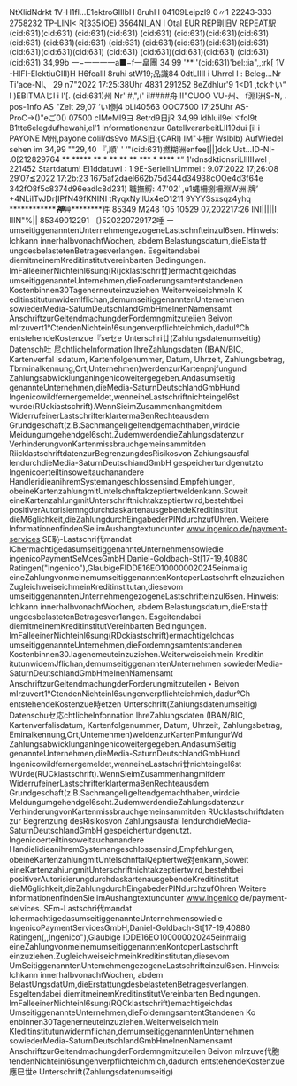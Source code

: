 NtXlidNdrkt 1V-H1fl…E1ektroGIIlbH 8ruhl l 04109Leipzl9 0〃1 22243‐333 2758232 TP-LINI< R[335(OE) 3564NI_AN I Otal EUR REP剛旧V REPEAT駅 (cid:631)(cid:631) (cid:631)(cid:631) (cid:631) (cid:631)(cid:631)(cid:631)(cid:631) (cid:631)(cid:631) (cid:631) (cid:631)(cid:631)(cid:631)(cid:631)(cid:631)(cid:631)(cid:631) (cid:631) (cid:631)(cid:631)(cid:631) (cid:631)(cid:631) 34,99b 一−一一一一a■−f一畠團 34 99 '** '(cid:631)'bel::ia",,:rk[ 1V -HIFI-ElektiuGIII)H H6fealll 8ruhi stW19;品識84 0dtLIIII i Uhrrel l : Beleg…Nr Ti'ace-NI、 29 n7"2022 17:25:38Uhr 4831 291252 8eZdhlur'9 1<D1 ,tdk↑い“ I )EBITMAじl i l'[. (cid:631)州 Nr' #,",(' il####舟 !!"CUOO VU-州、 f淵I洲S-N, . pos-1nfo AS "Zelt 29,07 ‘いI側4 bLi40563 OOO7500 17;25Uhr AS-ProC→()"eご0() 07500 cIMeMI9ヨ 8etrd9日jR 34,99 ldhluil9elゞfol9t B1tte6elegdufhewahi,el'1 Informatlonenzur 0atellverarbeitLII19dui [il i PAYONE M州,payone colil/ds9vo MAS旧:{CARI) IM"↓柵r Wslblb) AufWiedel sehen im 34,99 ""29,40 『,順' ' ‘"(cid:631)撚糊洲enfee[||]dck Ust…ID-NI- .0[212829764 ** ***** ** * ** ** ** *** * **** *“ 1'rdnsdktionsriLIIIIIwel ; 221452 Startdatum! EI1ddatuwI : 1'9E-SeriellnLImmei : 9.07‘2022 17;26:O8 29‘07≦2022 17;2b:23 1675af2dael662b75d344d34938cOOe4d3f64e 342fO8f5c8374d96eadlc8d231) 職撫孵: 47'02‘ ,u1蝿柵捌柵淵W洲:牌’ +4NLiITvJDr[IPfN49fKNINI tRyqxNyllUx4eO1211 9YYYSsxsqz4yhq *******************神*******艸********件 85349 M248 105 10529 07,202217:26 INI|||||I IIIN"%|| 85349012291 〔)520220729172唾 ー umseitiggenanntenUnternehmengezogeneLastschnfteinzul6sen. Hinweis: Ichkann innerhalbvonachtWochen, abdem Belastungsdatum,dieEIsta廿ungdesbelastetenBetragesverlangen. Esgeitendabei diemitmeinemKreditinstitutvereinbarten Bedingungen. ImFalleeinerNichteinl6sung(R(jcklastschri廿)ermachtigeichdas umseitiggenannteUnternehmen,dieForderungsamtentstandenen Kostenbinnen30Tagenerneuteinzuziehen WeiterweiseichmeIn K editinstitutunwidemlflichan,demumseitiggenanntenUntemehmen sowiederMedia-SatumDeutschIandGmbHmelnenNamensamt AnschriftzurGeltendmachungderFordemngmitzuteiien Beivon mlrzuvert1℃tendenNichtein!6sungenverpflichteichmich,daduI℃h entstehendeKostenzue『seセe Unterschri廿(Zahlungsdatenumseitig) Datensch吐 尼chtIicheInformation lhreZahlungsdaten (IBAN/BIC, Kartenverfal lsdatum, Kartenfolgenummer, Datum, Uhrzeit, Zahlungsbetrag, Tbrminalkennung,Ort,Unternehmen)werdenzurKartenpnjfungund Zahlungsabwicklunganlngenicoweitergegeben.Andasumseitig genannteUnternehmen,dieMedia-SaturnDeutschlandGmbHund Ingenicowildfernergemeldet,wenneineLastschriftnichteingel6st wurde(RUckiastschrift).WennSieimZusammenhangmitdem WiderrufeinerLastschrifterklartermaBenRechteausdem Grundgeschaft(z.B.Sachmangel)geltendgemachthaben,wirddie Meidungumgehendgel6scht.ZudemwerdendieZahlungsdatenzur VerhinderungvonKartenmissbrauchgemeinsammitden RiicklastschriftdatenzurBegrenzungdesRisikosvon Zahiungsausfal lendurchdieMedia-SaturnDeutschiandGmbH gespeichertundgenutzto Ingenicoerteiltinsoweitauchanandere HandleridieanihremSystemangeschIossensind,Empfehlungen, obeineKartenzahlungmitUnteIschnftakzeptiertweldenkann.Soweit eineKartenzahlungmitUnterschriftnichtakzeptiertwird,bestehtbei positiverAutorisiemngdurchdaskartenausgebendeKreditinstitut dieM6glichkeit,dieZahlungdurchEingabederPINdurchzufUhren. Weitere lnformationenfindenSie imAushangtextundunter www.ingenico.de/payment-services SE恥-Lastschri代mandat lChermachtigedasumseitiggenannteUnternehmensowiedie ingenicoPaymentSeMcesGmbH,Daniel-GoIdbach-St[17-19,40880 Ratingen("Ingenico"),GlaubigeFIDDE16EO100000020245einmalig eineZahlungvonmeinemumseitiggenanntenKontoperLastschnft elnzuziehen ZugleichweiseichmeinKreditinstitutan,diesevom umseitiggenanntenUnternehmengezogeneLastschrifteinzul6sen. Hinweis: Ichkann innerhalbvonachtWochen, abdem Belastungsdatum,dieErsta廿ungdesbelastetenBetragesver1angen. Esgeitendabei diemitmeinemKreditinstitutVereinbarten Bedingungen. ImFalleeinerNichteinl6sung(RDckiastschrift)ermachtigelchdas umseitiggenannteUnternehmen,dieFordemngsamtentstandenen Kostenbinnen30.Iagenemeuteinzuziehen.Weiterweiseichmein Kreditin itutunwidemJflichan,demumseitiggenanntenUnternehmen sowiederMedia-SaturnDeutschIandGmbHmeInenNamensamt AnschriftzurGeltendmachungderForderungmitzuteilen・Beivon mIrzuvert1℃tendenNichteinl6sungenverpflichteichmich,dadur℃h entstehendeKostenzue時etzen Unterschrift(Zahiungsdatenumseitig) Datenschuセ応chtIicheInfonnation lhreZahlungsdaten (IBAN/BIC, Kartenverfalisdatum, Kartenfolgenummer, Datum, Uhrzeit, Zahlungsbetrag, Eminalkennung,Ort,Untemehmen)weldenzurKartenPmfungurWd Zahlungsabwicklunganlngenicoweitergegeben.AndasumSeitig genannteUnternehmen,dieMedia-SaturnDeutschlandGmbHund Ingenicowildfernergemeldet,wenneineLastschri廿nichteingel6st WUrde(RUCklastschrift).WennSieimZusammenhangmifdem WiderrufeinerLastschrifterklartermaBenRechteausdem Grundgeschaft(z.B.Sachmangel)geltendgemachthaben,wirddie Meldungumgehendgel6scht.ZudemwerdendieZahlungsdatenzur VerhinderungvonKartenmissbrauchgemeinsammitden RUcklastschriftdaten zur Begrenzung desRisikosvon Zahlungsausfal lendurchdieMedia-SaturnDeutschlandGmbH gespeichertundgenutzt. Ingenicoerteiltinsoweitauchanandere HandielidieanihremSystemangeschIossensind,Empfehlungen, obeineKartenzahlungmitUnteIschnftalQeptiertwe対enkann,Soweit eineKartenzahiungmitUnterschriftnichtakzeptiertwird,bestehtbei positiverAutorisierungdurchdaskartenausgebendeKreditinstitut dieM6glichkeit,dieZahlungdurchEingabederPINdurchzufOhren Weitere informationenfindenSie imAushangtextundunter www.ingenico de/payment-seIvices. SEm-Lastschri代mandat IchermachtigedasumseitiggenannteUnternehmensowiedie IngenicoPaymentServicesGmbH,Daniel-Goldbach-St[17-19,40880 Ratingen(,,Ingenico"),Glaubige IDDE16EO100000020245einmaiig eineZahlungvonmeinemumseitiggenanntenKontoperLastschnft einzuziehen.ZugleichweiseichmeinKreditinstitutan,diesevom UmSeitiggenanntenUntemehmengezogeneLastschrifteinzul6sen. Hinweis: Ichkann innerhalbvonachtWochen, abdem BelastUngsdatUm,dieErstattungdesbelastetenBetragesverlangen. Esgeltendabei diemitmeinemKreditinstitutVereinbarten Bedingungen. ImFalleeinerNichteinl6sung(RQCklastschrift)emachtigeichdas UmseitiggenannteUnternehmen,dieFoIdemngsamtentStandenen Ko enbinnen30Tagenerneuteinzuziehen.Weiterweiseichmein KIeditinstitutunwidermflichan,demumseitiggenanntenUnternehmen sowiederMedia-SaturnDeutschIandGmbHmelnenNamensamt AnschriftzurGeltendmachungderFordemngmitzuteilen Beivon mlrzuve代胞tendenNichteinl6sungenverpflichteichmich,dadurch entstehendeKostenzue應巳世e Unterschrift(Zahlungsdatenumseitig)